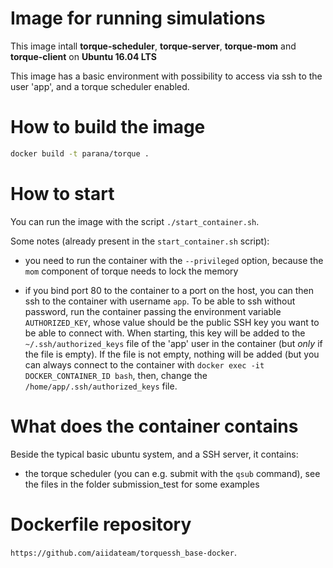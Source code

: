 # Image for running simulations

This image intall **torque-scheduler**, **torque-server**, **torque-mom** 
and **torque-client** on **Ubuntu 16.04 LTS**

This image has a basic environment with possibility to access
via ssh to the user 'app', and a torque scheduler enabled.

# How to build the image

```bash
docker build -t parana/torque .
```

# How to start

You can run the image with the script `./start_container.sh`.

Some notes (already present in the `start_container.sh` script):

- you need to run the container with the `--privileged` option,
  because the `mom` component of torque needs to lock the memory

- if you bind port 80 to the container to a port on the host, you
  can then ssh to the container with username `app`. To be able
  to ssh without password, run the container passing the environment
  variable `AUTHORIZED_KEY`, whose value should be the public SSH key
  you want to be able to connect with. When starting, this key
  will be added to the `~/.ssh/authorized_keys` file of the 'app' 
  user in the container (but _only_ if the file is empty). If the 
  file is not empty, nothing will be added (but you can always connect
  to the container with `docker exec -it DOCKER_CONTAINER_ID bash`, 
  then, change the `/home/app/.ssh/authorized_keys` file.

# What does the container contains

Beside the typical basic ubuntu system, and a SSH server, it contains:

- the torque scheduler (you can e.g. submit with the `qsub` command),
  see the files in the folder submission_test for some examples

# Dockerfile repository

`https://github.com/aiidateam/torquessh_base-docker`.

